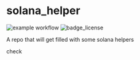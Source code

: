 # solana_helper

![example workflow](https://github.com/DerZwergGimli/solana_helper/actions/workflows/action.yml/badge.svg)
![badge_license](https://img.shields.io/github/license/derzwerggimli/solana_helper)

A repo that will get filled with some solana helpers

check
